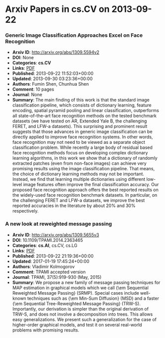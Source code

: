 # Arxiv Papers in cs.CV on 2013-09-22
### Generic Image Classification Approaches Excel on Face Recognition
- **Arxiv ID**: http://arxiv.org/abs/1309.5594v2
- **DOI**: None
- **Categories**: **cs.CV**
- **Links**: [PDF](http://arxiv.org/pdf/1309.5594v2)
- **Published**: 2013-09-22 11:52:03+00:00
- **Updated**: 2013-09-30 03:23:36+00:00
- **Authors**: Fumin Shen, Chunhua Shen
- **Comment**: 10 pages
- **Journal**: None
- **Summary**: The main finding of this work is that the standard image classification pipeline, which consists of dictionary learning, feature encoding, spatial pyramid pooling and linear classification, outperforms all state-of-the-art face recognition methods on the tested benchmark datasets (we have tested on AR, Extended Yale B, the challenging FERET, and LFW-a datasets). This surprising and prominent result suggests that those advances in generic image classification can be directly applied to improve face recognition systems. In other words, face recognition may not need to be viewed as a separate object classification problem.   While recently a large body of residual based face recognition methods focus on developing complex dictionary learning algorithms, in this work we show that a dictionary of randomly extracted patches (even from non-face images) can achieve very promising results using the image classification pipeline. That means, the choice of dictionary learning methods may not be important. Instead, we find that learning multiple dictionaries using different low-level image features often improve the final classification accuracy. Our proposed face recognition approach offers the best reported results on the widely-used face recognition benchmark datasets. In particular, on the challenging FERET and LFW-a datasets, we improve the best reported accuracies in the literature by about 20% and 30% respectively.



### A new look at reweighted message passing
- **Arxiv ID**: http://arxiv.org/abs/1309.5655v3
- **DOI**: 10.1109/TPAMI.2014.2363465
- **Categories**: **cs.AI**, cs.CV, cs.LG
- **Links**: [PDF](http://arxiv.org/pdf/1309.5655v3)
- **Published**: 2013-09-22 21:19:36+00:00
- **Updated**: 2017-01-19 17:45:24+00:00
- **Authors**: Vladimir Kolmogorov
- **Comment**: TPAMI accepted version
- **Journal**: TPAMI, 37(5):919-930 (May, 2015)
- **Summary**: We propose a new family of message passing techniques for MAP estimation in graphical models which we call {\em Sequential Reweighted Message Passing} (SRMP). Special cases include well-known techniques such as {\em Min-Sum Diffusion} (MSD) and a faster {\em Sequential Tree-Reweighted Message Passing} (TRW-S). Importantly, our derivation is simpler than the original derivation of TRW-S, and does not involve a decomposition into trees. This allows easy generalizations. We present such a generalization for the case of higher-order graphical models, and test it on several real-world problems with promising results.



